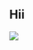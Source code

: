 <h2>Hii</h2>
<img src="https://www.google.com/url?sa=i&url=https%3A%2F%2Fgiphy.com%2Fexplore%2Fcoding&psig=AOvVaw1mVJD0W9herhqp_AkTV2xi&ust=1716204211366000&source=images&cd=vfe&opi=89978449&ved=0CA8QjRxqFwoTCIj5zYfNmYYDFQAAAAAdAAAAABAE"/>

